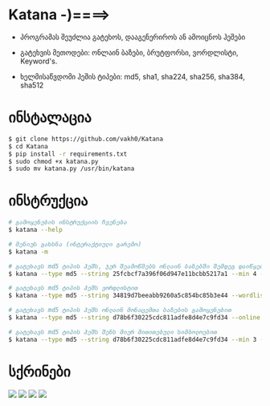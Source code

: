 # Katana -)====>

- პროგრამას შეუძლია გატეხოს, დააგენერიროს ან ამოიცნოს ჰეშები

- გატეხვის მეთოდები: ონლაინ ბაზები, ბრუტფორსი, ვორდლისტი, Keyword's.

- ხელმისაწვდომი ჰეშის ტიპები: md5, sha1, sha224, sha256, sha384, sha512

# ინსტალაცია
```bash
$ git clone https://github.com/vakh0/Katana
$ cd Katana
$ pip install -r requirements.txt
$ sudo chmod +x katana.py
$ sudo mv katana.py /usr/bin/katana
```

# ინსტრუქცია
```bash
# გამოყენების ინსტრუქციის ჩვენება
$ katana --help

# მენიუს გახსნა (ინტერაქტიული გარემო)
$ katana -m

# გატეხავს md5 ტიპის ჰეშს, ჯერ შეამოწმებს ონლაინ ბაზებში შემდეგ დაიწყებს Bruteforce-ს
$ katana --type md5 --string 25fcbcf7a396f06d947e11bcbb5217a1 --min 4 --max 6 --list 1 --online

# გატეხავს md5 ტიპის ჰეშს ვორდლისტით
$ katana --type md5 --string 34819d7beeabb9260a5c854bc85b3e44 --wordlist /usr/share/wordlists/rockyou.txt

# გატეხავს md5 ტიპის ჰეშს ონლაინ მონაცემთა ბაზების გამოყენებით
$ katana --type md5 --string d78b6f30225cdc811adfe8d4e7c9fd34 --online 

# გატეხავს md5 ტიპის ჰეშს შენს მიერ მითითებული სიმბოლოებით
$ katana --type md5 --string d78b6f30225cdc811adfe8d4e7c9fd34 --min 3 --max 4 --keyword achk
```


# სქრინები
![](https://github.com/vakh0/Screenshots/blob/main/Katana/Screenshot%20from%202022-10-16%2017-18-11.png)
![](https://github.com/vakh0/Screenshots/blob/main/Katana/Screenshot%20from%202022-10-16%2017-19-09.png)
![](https://github.com/vakh0/Screenshots/blob/main/Katana/Screenshot%20from%202022-10-16%2017-19-20.png)
![](https://github.com/vakh0/Screenshots/blob/main/Katana/Screenshot%20from%202022-10-16%2017-24-26.png)
